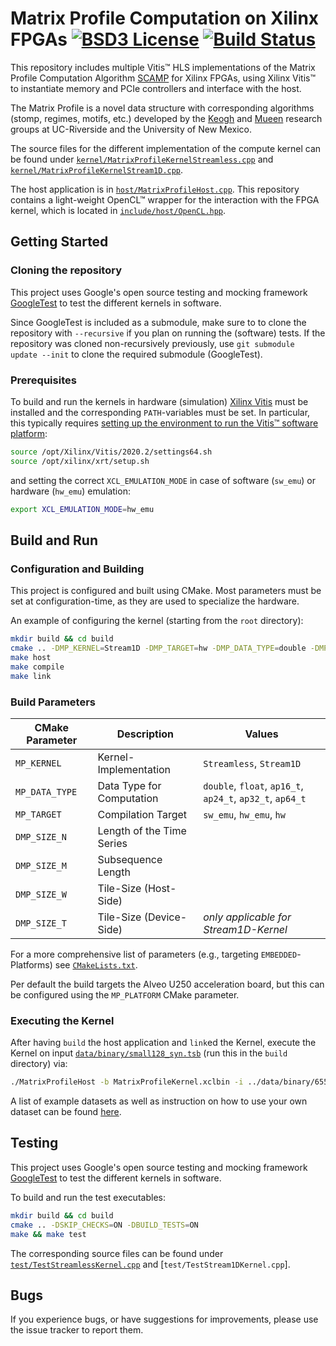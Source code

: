 # Matrix Profile Computation on Xilinx FPGAs [![BSD3 License](https://img.shields.io/badge/License-BSDv3-blue.svg)](LICENSE.md) [![Build Status](https://travis-ci.com/jlscheerer/matrix-profile-hls.svg?token=dmssrYE2KgMinUZ9Pecp&branch=master)](https://travis-ci.com/jlscheerer/matrix-profile-hls)

This repository includes multiple Vitis™ HLS implementations of the Matrix Profile Computation Algorithm [SCAMP](https://github.com/zpzim/SCAMP) for Xilinx FPGAs, using Xilinx Vitis™ to instantiate memory and PCIe controllers and interface with the host.

The Matrix Profile is a novel data structure with corresponding algorithms (stomp, regimes, motifs, etc.) developed by the [Keogh](https://www.cs.ucr.edu/~eamonn/MatrixProfile.html) and [Mueen](https://www.cs.unm.edu/~mueen/) research groups at UC-Riverside and the University of New Mexico. 

The source files for the different implementation of the compute kernel can be found under [``kernel/MatrixProfileKernelStreamless.cpp``](kernel/MatrixProfileKernelStreamless.cpp) and [``kernel/MatrixProfileKernelStream1D.cpp``](kernel/MatrixProfileKernelStream1D.cpp).

The host application is in [``host/MatrixProfileHost.cpp``](host/MatrixProfileHost.cpp). This repository contains a light-weight OpenCL™ wrapper for the interaction with the FPGA kernel, which is located in [``include/host/OpenCL.hpp``](include/host/OpenCL.hpp).

## Getting Started
### Cloning the repository
This project uses Google's open source testing and mocking framework [GoogleTest](https://github.com/google/googletest) to test the different kernels in software.

Since GoogleTest is included as a submodule, make sure to to clone the repository with ``--recursive`` if you plan on running the (software) tests. If the repository was cloned non-recursively previously, use ``git submodule update --init`` to clone the required submodule (GoogleTest).

### Prerequisites
To build and run the kernels in hardware (simulation) [Xilinx Vitis](https://www.xilinx.com/support/download/index.html/content/xilinx/en/downloadNav/vitis/2020-2.html) must be installed and the corresponding ``PATH``-variables must be set. In particular, this typically requires [setting up the environment to run the Vitis™ software platform](https://www.xilinx.com/html_docs/xilinx2020_2/vitis_doc/settingupvitisenvironment.html):
```bash
source /opt/Xilinx/Vitis/2020.2/settings64.sh
source /opt/xilinx/xrt/setup.sh
```
and setting the correct ``XCL_EMULATION_MODE`` in case of software (``sw_emu``) or hardware (``hw_emu``) emulation:
```bash
export XCL_EMULATION_MODE=hw_emu
```
## Build and Run
### Configuration and Building
This project is configured and built using CMake. Most parameters must be set at configuration-time, as they are used to specialize the hardware.

An example of configuring the kernel (starting from the ``root`` directory):

```bash
mkdir build && cd build
cmake .. -DMP_KERNEL=Stream1D -DMP_TARGET=hw -DMP_DATA_TYPE=double -DMP_SIZE_N=65536 -DMP_SIZE_M=128 -DMP_SIZE_W=2048 -DMP_SIZE_T=64
make host
make compile
make link
```

### Build Parameters

| **CMake Parameter** | **Description**           | **Values**                                                            |
|---------------------|---------------------------|-----------------------------------------------------------------------|
| ``MP_KERNEL``       | Kernel-Implementation     | ``Streamless``, ``Stream1D``                                          |
| ``MP_DATA_TYPE``    | Data Type for Computation | ``double``, ``float``, ``ap16_t``, ``ap24_t``, ``ap32_t``, ``ap64_t`` |
| ``MP_TARGET``       | Compilation Target        | ``sw_emu``, ``hw_emu``, ``hw``                                        |
| ``DMP_SIZE_N``      | Length of the Time Series |                                                                       |
| ``DMP_SIZE_M``      | Subsequence Length        |                                                                       |
| ``DMP_SIZE_W``      | Tile-Size (Host-Side)     |                                                                       |
| ``DMP_SIZE_T``      | Tile-Size (Device-Side)   | *only applicable for Stream1D-Kernel*                                 |

For a more comprehensive list of parameters (e.g., targeting ``EMBEDDED``-Platforms) see [``CMakeLists.txt``](CMakeLists.txt).

Per default the build targets the Alveo U250 acceleration board, but this can be configured using the ``MP_PLATFORM`` CMake parameter.

### Executing the Kernel
After having ``build`` the host application and `link`ed the Kernel, execute the Kernel on input [``data/binary/small128_syn.tsb``](data/binary/small128_syn.tsb) (run this in the ``build`` directory) via:
```bash
./MatrixProfileHost -b MatrixProfileKernel.xclbin -i ../data/binary/65536.tsb --verbose
```
A list of example datasets as well as instruction on how to use your own dataset can be found [here](data/).

## Testing
This project uses Google's open source testing and mocking framework [GoogleTest](https://github.com/google/googletest) to test the different kernels in software.

To build and run the test executables:
```bash
mkdir build && cd build
cmake .. -DSKIP_CHECKS=ON -DBUILD_TESTS=ON
make && make test
```

The corresponding source files can be found under [``test/TestStreamlessKernel.cpp``](test/TestStreamlessKernel.cpp) and [``test/TestStream1DKernel.cpp``].

## Bugs
If you experience bugs, or have suggestions for improvements, please use the issue tracker to report them.
